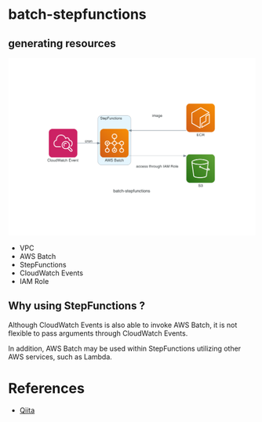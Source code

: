 # batch-stepfunctions


## generating resources


![image](./pics/arch.png)

* VPC
* AWS Batch
* StepFunctions
* CloudWatch Events
* IAM Role

## Why using StepFunctions ?

Although CloudWatch Events is also able to invoke AWS Batch,
it is not flexible to pass arguments through CloudWatch Events.

In addition, AWS Batch may be used within StepFunctions utilizing other AWS services, such as Lambda.

# References

* [Qiita](https://qiita.com/gsy0911/items/64d0f79601cb906cd235)
